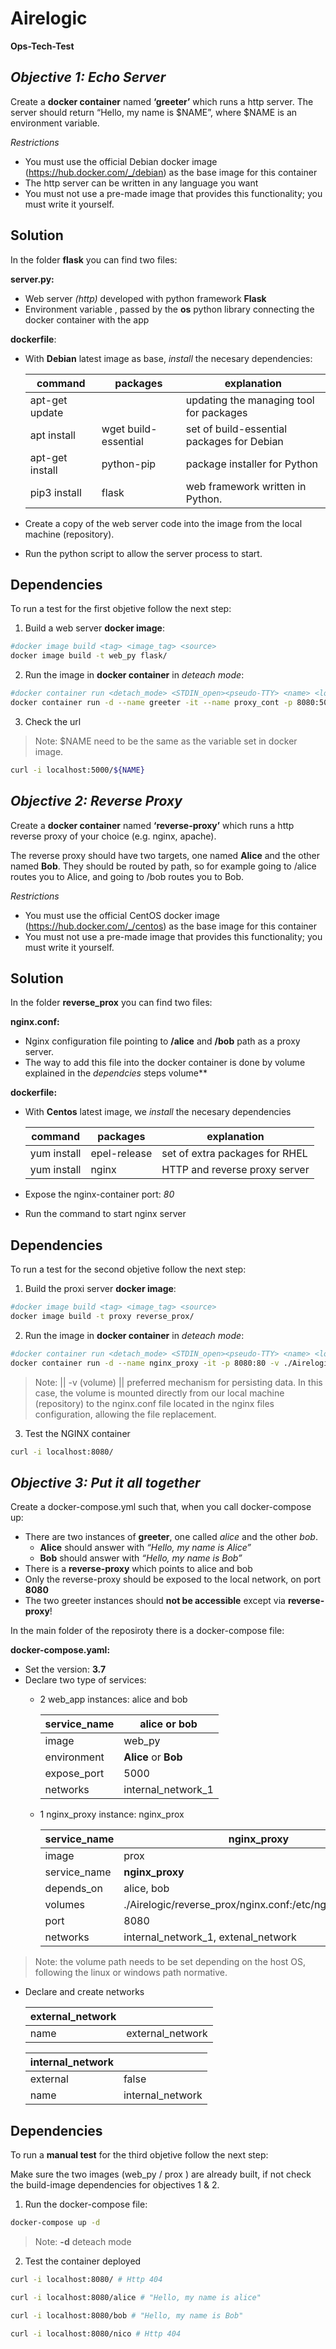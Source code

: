 # Airelogic
**Ops-Tech-Test**

## **_Objective 1: Echo Server_**

Create a **docker container** named **‘greeter’** which runs a http server. The server should
return “Hello, my name is $NAME”, where $NAME is an environment variable.

_Restrictions_

- You must use the official Debian docker image (https://hub.docker.com/_/debian) as
the base image for this container
-  The http server can be written in any language you want
- You must not use a pre-made image that provides this functionality; you must write it
yourself.

## Solution

In the folder **flask** you can find two files:

**server.py:**
- Web server _(http)_ developed with python framework **Flask** 
- Environment variable <NAME>, passed by the **os** python library connecting the docker container with the app
 
**dockerfile**:
 
- With **Debian** latest image as base, _install_ the necesary dependencies:

    | command |  packages |  explanation |
    | ------ | ------ | ------ |
    | apt-get update|  |updating the managing tool for packages |
    | apt install | wget build-essential | set of build-essential packages for Debian |
    | apt-get install  | python-pip  |  package installer for Python |
    | pip3 install | flask | web framework written in Python. |

- Create a copy of the web server code into the image from the local machine (repository).
- Run the python script to allow the server process to start.

    
## Dependencies
To run a test for the first objetive follow the next step:

1. Build a web server **docker image**: 
```sh
#docker image build <tag> <image_tag> <source>
docker image build -t web_py flask/
```
2. Run the image in **docker container** in _deteach mode_: 
```sh
#docker container run <detach_mode> <STDIN_open><pseudo-TTY> <name> <local_machine_port:container_port> <image_name>
docker container run -d --name greeter -it --name proxy_cont -p 8080:5000 web_py
```
3. Check the url
> Note: $NAME need to be the same as the variable set in docker image.
```sh
curl -i localhost:5000/${NAME}
```


## **_Objective 2: Reverse Proxy_**

Create a **docker container** named **‘reverse-proxy’** which runs a http reverse proxy of your
choice (e.g. nginx, apache).

The reverse proxy should have two targets, one named **Alice** and the other named **Bob**. They should be routed by path, so for example going to /alice routes you to Alice, and going to /bob routes you to Bob.

_Restrictions_

- You must use the official CentOS docker image (https://hub.docker.com/_/centos) as
the base image for this container
- You must not use a pre-made image that provides this functionality; you must write it
yourself.

## Solution

In the folder **reverse_prox** you can find two files:

**nginx.conf:**
- Nginx configuration file pointing to **/alice** and **/bob** path as a proxy server. 
- The way to add this file into the docker container is done by volume explained in the _dependcies_ steps
volume**
    
**dockerfile:**
- With **Centos** latest image, we _install_ the necesary dependencies

    | command |  packages |  explanation |
    | ------ | ------ | ------ |
    | yum install| epel-release  |set of extra packages for RHEL |
    | yum install | nginx |  HTTP and reverse proxy server |

- Expose the nginx-container port: _80_
- Run the command to start nginx server

## Dependencies
To run a test for the second objetive follow the next step:

1. Build the proxi server **docker image**: 
```sh
#docker image build <tag> <image_tag> <source>
docker image build -t proxy reverse_prox/
```
2. Run the image in **docker container** in _deteach mode_: 
```sh
#docker container run <detach_mode> <STDIN_open><pseudo-TTY> <name> <local_machine_port:container_port> <image_name>
docker container run -d --name nginx_proxy -it -p 8080:80 -v ./Airelogic/reverse_prox/nginx.conf:/etc/nginx/nginx.conf proxy
```
> Note: || -v (volume) ||  preferred mechanism for persisting data. In this case, the volume is mounted directly from our local machine (repository) to the nginx.conf file located in the nginx files configuration, allowing the file replacement.

3. Test the NGINX container 

```sh
curl -i localhost:8080/
```


## _**Objective 3: Put it all together**_

Create a docker-compose.yml such that, when you call docker-compose up:

- There are two instances of **greeter**, one called _alice_ and the other _bob_.
    - **Alice** should answer with _“Hello, my name is Alice”_
    - **Bob** should answer with _“Hello, my name is Bob”_
- There is a **reverse-proxy** which points to alice and bob
- Only the reverse-proxy should be exposed to the local network, on port **8080**
- The two greeter instances should **not be accessible** except via **reverse-proxy**!

In the main folder of the reposiroty there is a docker-compose file:

**docker-compose.yaml:**

- Set the version: **3.7**
- Declare two type of services:
    -  2 web_app instances: alice and bob
    
        | service_name | **alice** or **bob** |
        | ------ | ------ |
        | image | web_py |
        | environment | **Alice** or **Bob** |
        | expose_port | 5000 |
        | networks| internal_network_1 |
    
    - 1 nginx_proxy instance: nginx_prox
    
        | service_name | **nginx_proxy** |
        | ------ | ------ |
        | image | prox |
        | service_name | **nginx_proxy** |
        | depends_on | alice,  bob |
        | volumes| ./Airelogic/reverse_prox/nginx.conf:/etc/nginx/nginx.conf |
        | port | 8080 |
        | networks| internal_network_1, extenal_network|
>Note: the volume path needs to be set depending on the host OS, following the linux or windows path normative.
- Declare and create networks

    | external_network||
    | ------ | ------ |
    | name | external_network |
    
    | internal_network||
    | ------ | ------ |
    | external | false |
    | name | internal_network |

## Dependencies
To run a **manual test** for the third objetive follow the next step:

Make sure the two images (web_py / prox ) are already built, if not check the build-image dependencies for objectives 1 & 2.

1. Run the docker-compose file:
```sh
docker-compose up -d
```
>Note: **-d** deteach mode

2. Test the container deployed
```sh
curl -i localhost:8080/ # Http 404
```
```sh
curl -i localhost:8080/alice # "Hello, my name is alice"
```
```sh
curl -i localhost:8080/bob # "Hello, my name is Bob"
```
```sh
curl -i localhost:8080/nico # Http 404
```
